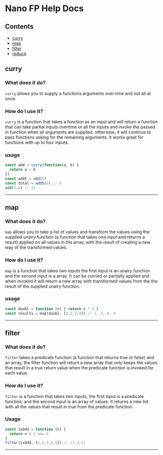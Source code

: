 # Nano FP Help Docs

## Contents

* [curry](#curry)
* [map](#map)
* [filter](#filter)
* [reduce](#reduce)

## curry

### What does it do?

`curry` allows you to supply a functions arguments over time and not all at once.

### How do I use it?

`curry` is a function that takes a function as an input and will return a
function that can take partial inputs overtime or all the inputs and invoke
the passed in function when all arguments are supplied, otherwise, it will
continue to pass functions asking for the remaining arguments. It works great for functions with up to four inputs.

### usage

``` js
const add = curry(function(a, b) {
  return a + b
})
const add5 = add(5)
const total = add5(3) // 8
add(5,6) // 11
```

---

## map

### What does it do?

`map` allows you to take a list of values and transform the values using the supplied unairy function (a function that takes one input and returns a result) applied on all values in the array, with the result of creating a new way of the transformed values.

### How do I use it?

`map` is a function that takes two inputs the first input is an unairy function and the second input is a array. It can be curried or partially applied and when invoked it will return a new array with transformed values from the the result of the supplied unairy function.

### usage

``` js
const doubl = function (v) { return v * 2 }
const results = map(doubl, [1,2,3,4]) // 2, 4, 6, 8
```

---

## filter

### What does it do?

`filter` takes a predicate function (a function that returns true or false) and an array, the filter function will return a new array that only keeps the values that result in a true return value when the predicate function is invoked for each value.

### How do I use it?

`filter` is a function that takes two inputs, the first input is a predicate function, and the second input is an array of values. It returns a new list with all the values that result in true from the predicate function.

### Usage

``` js
const isOdd = function (n) {
  return n % 2 === 1
}
filter(isOdd, [1,2,3,4,5]) // [1,3,5]
```

---
